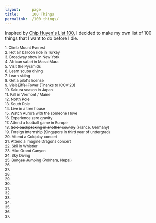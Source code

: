```yaml
---
layout:     page
title:      100 Things
permalink:  /100_things/
---
```


<style type="text/css">
    strong {
        color: #3498db;
        font-weight: 400;
    }
    blockquote {
        padding: 0px 23px;
    }
</style>

Inspired by <a href="https://huyenchip.com/list-100/">Chip Huyen's List 100</a>, I decided to make my own list of 100 things that I want to do before I die.

<span style="font-size: 85%;">1. Climb Mount Everest</span><br>
<span style="font-size: 85%;">2. Hot air balloon ride in Turkey</span><br>
<span style="font-size: 85%;">3. Broadway show in New York</span><br>
<span style="font-size: 85%;">4. African safari in Masai Mara</span><br>
<span style="font-size: 85%;">5. Visit the Pyramids</span><br>
<span style="font-size: 85%;">6. Learn scuba diving</span><br>
<span style="font-size: 85%;">7. Learn skiing</span><br>
<span style="font-size: 85%;">8. Get a pilot's license</span><br>
<span style="font-size: 85%;">9. <s>Visit Eiffel Tower</s> (Thanks to ICCV'23)</span><br>
<span style="font-size: 85%;">10. Sakura season in Japan</span><br>
<span style="font-size: 85%;">11. Fall in Vermont / Maine</span><br>
<span style="font-size: 85%;">12. North Pole</span><br>
<span style="font-size: 85%;">13. South Pole</span><br>
<span style="font-size: 85%;">14. Live in a tree house</span><br>
<span style="font-size: 85%;">15. Watch Aurora with the someone I love</span><br>
<span style="font-size: 85%;">16. Experience zero gravity</span><br>
<span style="font-size: 85%;">17. Attend a football game in Europe</span><br>
<span style="font-size: 85%;">18. <s>Solo backpacking in another country</s> (France, Germany)</span><br>
<span style="font-size: 85%;">19. <s>Foreign Internship</s> (Singapore in third year of undergrad)</span><br>
<span style="font-size: 85%;">20. Attend a Coldplay concert</span><br>
<span style="font-size: 85%;">21. Attend a Imagine Dragons concert</span><br>
<span style="font-size: 85%;">22. Skii in Whistler</span><br>
<span style="font-size: 85%;">23. Hike Grand Canyon</span><br>
<span style="font-size: 85%;">24. Sky Diving</span><br>
<span style="font-size: 85%;">25. <s>Bungee Jumping</s> (Pokhara, Nepal)</span><br>
<span style="font-size: 85%;">26. </span><br>
<span style="font-size: 85%;">27. </span><br>
<span style="font-size: 85%;">28. </span><br>
<span style="font-size: 85%;">29. </span><br>
<span style="font-size: 85%;">30. </span><br>
<span style="font-size: 85%;">31. </span><br>
<span style="font-size: 85%;">32. </span><br>
<span style="font-size: 85%;">33. </span><br>
<span style="font-size: 85%;">34. </span><br>
<span style="font-size: 85%;">35. </span><br>
<span style="font-size: 85%;">36. </span><br>
<span style="font-size: 85%;">37. </span><br>

